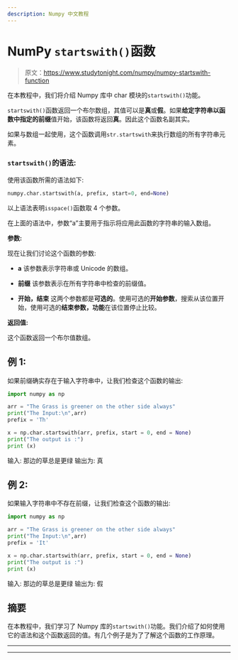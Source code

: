 ```yaml
---
description: Numpy 中文教程
---
```


# NumPy `startswith()`函数

> 原文：<https://www.studytonight.com/numpy/numpy-startswith-function>

在本教程中，我们将介绍 Numpy 库中 char 模块的`startswith()`功能。

`startswith()`函数返回一个布尔数组，其值可以是**真**或**假**。如果**给定字符串以函数中指定的前缀**值开始，该函数将返回**真**。因此这个函数名副其实。

如果与数组一起使用，这个函数调用`str.startswith`来执行数组的所有字符串元素。

### `startswith()`的语法:

使用该函数所需的语法如下:

```py
numpy.char.startswith(a, prefix, start=0, end=None)
```

以上语法表明`isspace()`函数取 4 个参数。

在上面的语法中，参数“a”主要用于指示将应用此函数的字符串的输入数组。

**参数:**

现在让我们讨论这个函数的参数:

*   **a**
    该参数表示字符串或 Unicode 的数组。

*   **前缀**
    该参数表示在所有字符串中检查的前缀值。

*   **开始，结束**
    这两个参数都是**可选的**。使用可选的**开始参数**，搜索从该位置开始，使用可选的**结束参数，功能**在该位置停止比较。

**返回值:**

这个函数返回一个布尔值数组。

## 例 1:

如果前缀确实存在于输入字符串中，让我们检查这个函数的输出:

```py
import numpy as np

arr = "The Grass is greener on the other side always"
print("The Input:\n",arr)
prefix = 'Th'

x = np.char.startswith(arr, prefix, start = 0, end = None)
print("The output is :")
print (x)
```

输入:
那边的草总是更绿
输出为:
真

## 例 2:

如果输入字符串中不存在前缀，让我们检查这个函数的输出:

```py
import numpy as np

arr = "The Grass is greener on the other side always"
print("The Input:\n",arr)
prefix = 'It'

x = np.char.startswith(arr, prefix, start = 0, end = None)
print("The output is :")
print (x)
```

输入:
那边的草总是更绿
输出为:
假

## 摘要

在本教程中，我们学习了 Numpy 库的`startswith()`功能。我们介绍了如何使用它的语法和这个函数返回的值。有几个例子是为了了解这个函数的工作原理。

* * *

* * *